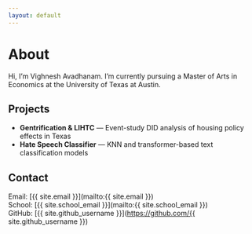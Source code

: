 ```yaml
---
layout: default
---
```


# About

Hi, I’m Vighnesh Avadhanam. I’m currently pursuing a Master of Arts in Economics at the University of Texas at Austin. 

## Projects

- **Gentrification & LIHTC** — Event-study DID analysis of housing policy effects in Texas
- **Hate Speech Classifier** — KNN and transformer-based text classification models

## Contact

Email: [{{ site.email }}](mailto:{{ site.email }})  
School: [{{ site.school_email }}](mailto:{{ site.school_email }})  
GitHub: [{{ site.github_username }}](https://github.com/{{ site.github_username }})
